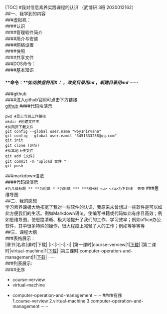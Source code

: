 [TOC]
#我对信息素养实践课程的认识  （武博研 3班 2020012162）  
##一、我学到的内容  
###虚拟机：  
####认识  
####管理软件简介  
####简介与安装  
####网络设置  
####快照  
####共享文件  
###DOS命令：  
####基本知识  
####  **命令：**如*切换盘符用X：* ，*改变目录用cd* ，*新建目录用md* ······  
###github  
####进入github官网可点击下方链接  
[github](https://www.github.com)
####代码块演示  
```
pwd #显示当前工作路径
mkdir #创建文件夹
#从网页下载文件
git config --global user.name "wby1nirvana"
git config --global user.eamil "3451333258@qq.com"
git init
git clone (网址)
#从本地上传文件
git add (文件)
git commit -m "upload 文件 "
git push
```
###markdown语法  
####代码段演示   
` #为几级标题 ** **为粗体 * *为斜体 *** ***粗+斜 <u> </u>为下划线  等等 `
###思维导图  
##二、我的感想  
学习素养课极大地拓宽了我对一些软件的认识，我原来未曾想过一些软件是可以如此方便我们的生活。例如Markdown语法，使编写书籍或代码如此有序且高效；例如思维导图，使思路清晰、极大地提升了我们的工作、学习效率；例如office办公软件，其中很多特殊的操作，很大程度上减轻了人的工作；例如等等等等  
##三、课程大纲  
###表格展示：  
|章节|名称|课时|下载|
|:-:|:-|-:|:-:|
|第一课时|course-verview|1|[下载](E:\xiaoyu\信息素养\01-course-verview.pdf)|
|第二课时|virtual-machine|1|[下载](E:\xiaoyu\信息素养\02-virtual-machine.pptx)|
|第三课时|computer-operation-and-management|1|[下载](E:\xiaoyu\信息素养\03-computer-operation-and-managerment.ppt)|
······  
###列表展示:  
####无序
- course-verview
- virtual-machine
+ computer-operation-and-management
······
####有序  
1.course-verview
2.virtual-machine
3.computer-operation-and-management
······


